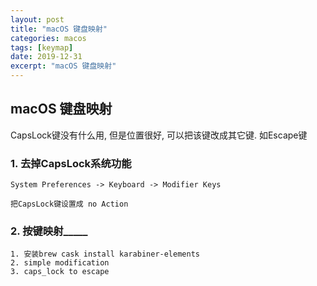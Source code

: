 ```yaml
---
layout: post
title: "macOS 键盘映射"
categories: macos
tags: [keymap]
date: 2019-12-31
excerpt: "macOS 键盘映射"
---
```


## macOS 键盘映射

CapsLock键没有什么用, 但是位置很好, 可以把该键改成其它键. 如Escape键

### 1. 去掉CapsLock系统功能

    System Preferences -> Keyboard -> Modifier Keys

    把CapsLock键设置成 no Action

### 2. 按键映射_____

    1. 安装brew cask install karabiner-elements
    2. simple modification
    3. caps_lock to escape


